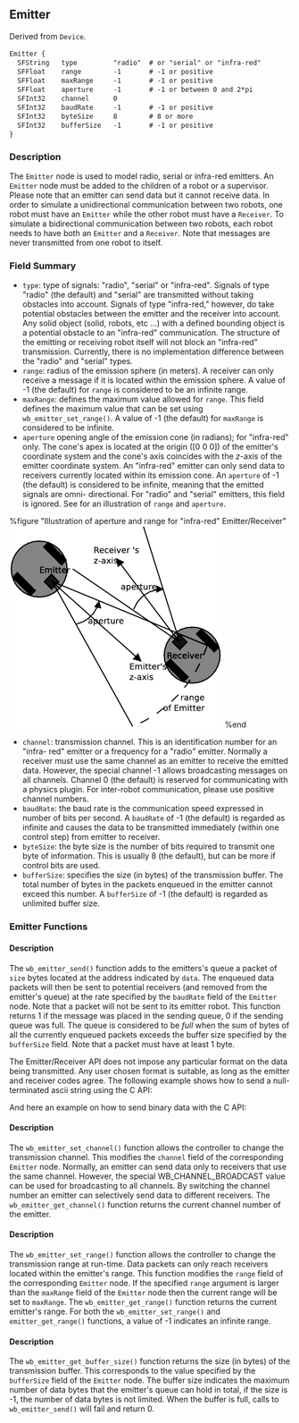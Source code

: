 ## Emitter

Derived from `Device`.


```
Emitter {
  SFString   type         "radio"  # or "serial" or "infra-red"
  SFFloat    range        -1       # -1 or positive
  SFFloat    maxRange     -1       # -1 or positive
  SFFloat    aperture     -1       # -1 or between 0 and 2*pi
  SFInt32    channel      0
  SFInt32    baudRate     -1       # -1 or positive
  SFInt32    byteSize     8        # 8 or more
  SFInt32    bufferSize   -1       # -1 or positive
}
```

### Description

The `Emitter` node is used to model radio, serial or infra-red emitters. An
`Emitter` node must be added to the children of a robot or a supervisor. Please
note that an emitter can send data but it cannot receive data. In order to
simulate a unidirectional communication between two robots, one robot must have
an `Emitter` while the other robot must have a `Receiver`. To simulate a
bidirectional communication between two robots, each robot needs to have both an
`Emitter` and a `Receiver`. Note that messages are never transmitted from one
robot to itself.

### Field Summary

- `type`: type of signals: "radio", "serial" or "infra-red". Signals of type
"radio" (the default) and "serial" are transmitted without taking obstacles into
account. Signals of type "infra-red," however, do take potential obstacles
between the emitter and the receiver into account. Any solid object (solid,
robots, etc ...) with a defined bounding object is a potential obstacle to an
"infra-red" communication. The structure of the emitting or receiving robot
itself will not block an "infra-red" transmission. Currently, there is no
implementation difference between the "radio" and "serial" types.
- `range`: radius of the emission sphere (in meters). A receiver can only receive
a message if it is located within the emission sphere. A value of -1 (the
default) for `range` is considered to be an infinite range.
- `maxRange`: defines the maximum value allowed for `range`. This field defines
the maximum value that can be set using `wb_emitter_set_range()`. A value of -1
(the default) for `maxRange` is considered to be infinite.
- `aperture` opening angle of the emission cone (in radians); for "infra-red"
only. The cone's apex is located at the origin ([0 0 0]) of the emitter's
coordinate system and the cone's axis coincides with the *z*-axis of the emitter
coordinate system. An "infra-red" emitter can only send data to receivers
currently located within its emission cone. An `aperture` of -1 (the default) is
considered to be infinite, meaning that the emitted signals are omni-
directional. For "radio" and "serial" emitters, this field is ignored.  See  for
an illustration of `range` and `aperture`.

%figure "Illustration of aperture and range for "infra-red" Emitter/Receiver"
![Illustration of aperture and range for "infra-red" Emitter/Receiver](pdf/emitter_receiver.pdf.png)
%end


- `channel`: transmission channel. This is an identification number for an "infra-
red" emitter or a frequency for a "radio" emitter. Normally a receiver must use
the same channel as an emitter to receive the emitted data. However, the special
channel -1 allows broadcasting messages on all channels. Channel 0 (the default)
is reserved for communicating with a physics plugin. For inter-robot
communication, please use positive channel numbers.
- `baudRate`: the baud rate is the communication speed expressed in number of bits
per second. A `baudRate` of -1 (the default) is regarded as infinite and causes
the data to be transmitted immediately (within one control step) from emitter to
receiver.
- `byteSize`: the byte size is the number of bits required to transmit one byte of
information. This is usually 8 (the default), but can be more if control bits
are used.
- `bufferSize`: specifies the size (in bytes) of the transmission buffer. The
total number of bytes in the packets enqueued in the emitter cannot exceed this
number. A `bufferSize` of -1 (the default) is regarded as unlimited buffer size.

### Emitter Functions

#### Description

The `wb_emitter_send()` function adds to the emitters's queue a packet of `size`
bytes located at the address indicated by `data`. The enqueued data packets will
then be sent to potential receivers (and removed from the emitter's queue) at
the rate specified by the `baudRate` field of the `Emitter` node. Note that a
packet will not be sent to its emitter robot. This function returns 1 if the
message was placed in the sending queue, 0 if the sending queue was full. The
queue is considered to be *full* when the sum of bytes of all the currently
enqueued packets exceeds the buffer size specified by the `bufferSize` field.
Note that a packet must have at least 1 byte.

The Emitter/Receiver API does not impose any particular format on the data being
transmitted. Any user chosen format is suitable, as long as the emitter and
receiver codes agree. The following example shows how to send a null-terminated
ascii string using the C API:

And here an example on how to send binary data with the C API:

#### Description

The `wb_emitter_set_channel()` function allows the controller to change the
transmission channel. This modifies the `channel` field of the corresponding
`Emitter` node. Normally, an emitter can send data only to receivers that use
the same channel. However, the special WB\_CHANNEL\_BROADCAST value can be used
for broadcasting to all channels. By switching the channel number an emitter can
selectively send data to different receivers. The `wb_emitter_get_channel()`
function returns the current channel number of the emitter.

#### Description

The `wb_emitter_set_range()` function allows the controller to change the
transmission range at run-time. Data packets can only reach receivers located
within the emitter's range. This function modifies the `range` field of the
corresponding `Emitter` node. If the specified `range` argument is larger than
the `maxRange` field of the `Emitter` node then the current range will be set to
`maxRange`. The `wb_emitter_get_range()` function returns the current emitter's
range. For both the `wb_emitter_set_range()` and `emitter_get_range()`
functions, a value of -1 indicates an infinite range.

#### Description

The `wb_emitter_get_buffer_size()` function returns the size (in bytes) of the
transmission buffer. This corresponds to the value specified by the `bufferSize`
field of the `Emitter` node. The buffer size indicates the maximum number of
data bytes that the emitter's queue can hold in total, if the size is -1, the
number of data bytes is not limited. When the buffer is full, calls to
`wb_emitter_send()` will fail and return 0.

